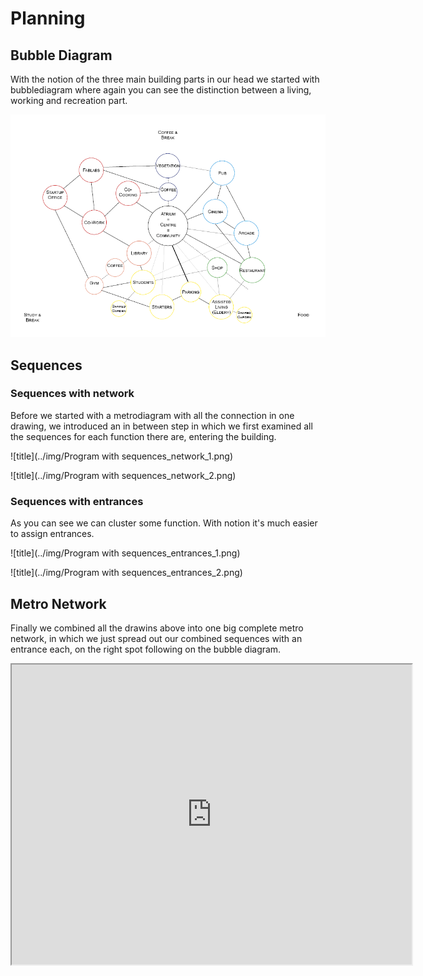 # Planning

## Bubble Diagram

With the notion of the three main building parts in our head we started with bubblediagram where again you can see the distinction between a living, working and recreation part. 

![title](../img/Bubbeldiagram.png)

## Sequences

### Sequences with network

Before we started with a metrodiagram with all the connection in one drawing, we introduced an in between step in which we first examined all the sequences for each function there are, entering the building. 

![title](../img/Program with sequences_network_1.png)

![title](../img/Program with sequences_network_2.png)

### Sequences with entrances

As you can see we can cluster some function. With notion it's much easier to assign entrances. 

![title](../img/Program with sequences_entrances_1.png)

![title](../img/Program with sequences_entrances_2.png)


## Metro Network

Finally we combined all the drawins above into one big complete metro network, in which we just spread out our combined sequences with an entrance each, on the right spot following on the bubble diagram. 

<iframe src="https://drive.google.com/file/d/1yMHorXpLPfnwIGiIIhFcOogj66GRHLWt/preview" width="640" height="480"></iframe>
